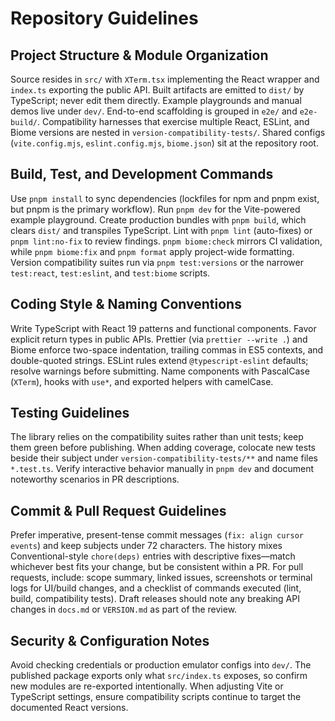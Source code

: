 # Repository Guidelines

## Project Structure & Module Organization
Source resides in `src/` with `XTerm.tsx` implementing the React wrapper and `index.ts` exporting the public API. Built artifacts are emitted to `dist/` by TypeScript; never edit them directly. Example playgrounds and manual demos live under `dev/`. End-to-end scaffolding is grouped in `e2e/` and `e2e-build/`. Compatibility harnesses that exercise multiple React, ESLint, and Biome versions are nested in `version-compatibility-tests/`. Shared configs (`vite.config.mjs`, `eslint.config.mjs`, `biome.json`) sit at the repository root.

## Build, Test, and Development Commands
Use `pnpm install` to sync dependencies (lockfiles for npm and pnpm exist, but pnpm is the primary workflow). Run `pnpm dev` for the Vite-powered example playground. Create production bundles with `pnpm build`, which clears `dist/` and transpiles TypeScript. Lint with `pnpm lint` (auto-fixes) or `pnpm lint:no-fix` to review findings. `pnpm biome:check` mirrors CI validation, while `pnpm biome:fix` and `pnpm format` apply project-wide formatting. Version compatibility suites run via `pnpm test:versions` or the narrower `test:react`, `test:eslint`, and `test:biome` scripts.

## Coding Style & Naming Conventions
Write TypeScript with React 19 patterns and functional components. Favor explicit return types in public APIs. Prettier (via `prettier --write .`) and Biome enforce two-space indentation, trailing commas in ES5 contexts, and double-quoted strings. ESLint rules extend `@typescript-eslint` defaults; resolve warnings before submitting. Name components with PascalCase (`XTerm`), hooks with `use*`, and exported helpers with camelCase.

## Testing Guidelines
The library relies on the compatibility suites rather than unit tests; keep them green before publishing. When adding coverage, colocate new tests beside their subject under `version-compatibility-tests/**` and name files `*.test.ts`. Verify interactive behavior manually in `pnpm dev` and document noteworthy scenarios in PR descriptions.

## Commit & Pull Request Guidelines
Prefer imperative, present-tense commit messages (`fix: align cursor events`) and keep subjects under 72 characters. The history mixes Conventional-style `chore(deps)` entries with descriptive fixes—match whichever best fits your change, but be consistent within a PR. For pull requests, include: scope summary, linked issues, screenshots or terminal logs for UI/build changes, and a checklist of commands executed (lint, build, compatibility tests). Draft releases should note any breaking API changes in `docs.md` or `VERSION.md` as part of the review.

## Security & Configuration Notes
Avoid checking credentials or production emulator configs into `dev/`. The published package exports only what `src/index.ts` exposes, so confirm new modules are re-exported intentionally. When adjusting Vite or TypeScript settings, ensure compatibility scripts continue to target the documented React versions.
